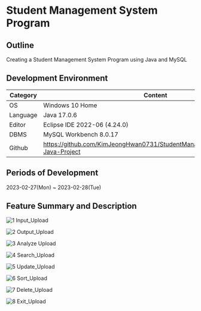 # Student Management System Program

## Outline
Creating a Student Management System Program using Java and MySQL

## Development Environment
| Category | Content |
| --- | --- |
| OS | Windows 10 Home |
| Language | Java 17.0.6 |
| Editor | Eclipse IDE 2022-06 (4.24.0) |
| DBMS | MySQL Workbench 8.0.17 |
| Github | https://github.com/KimJeongHwan0731/StudentManagementSystemProgram-Java-Project |

## Periods of Development
2023-02-27(Mon) ~ 2023-02-28(Tue)

## Feature Summary and Description
![1  Input_Upload](https://user-images.githubusercontent.com/126849373/224264293-6108a859-7faf-4dd5-9220-1672b2f8a463.PNG)

![2  Output_Upload](https://user-images.githubusercontent.com/126849373/224264305-48a5c01d-8bf9-4b27-805b-8dbcd34cf504.png)

![3  Analyze Upload](https://user-images.githubusercontent.com/126849373/224264311-7f3697d5-abe2-4521-9503-6837ffdff6ba.png)

![4  Search_Upload](https://user-images.githubusercontent.com/126849373/224264321-0b262660-5636-4ab7-8977-0c2e90114eb7.png)

![5  Update_Upload](https://user-images.githubusercontent.com/126849373/224264328-b3f2b8f8-7b62-4772-a360-a4247842d95c.png)

![6  Sort_Upload](https://user-images.githubusercontent.com/126849373/224264336-07d83488-5ef5-475d-8b8a-1e3457154349.png)

![7  Delete_Upload](https://user-images.githubusercontent.com/126849373/224264343-b31ab4dc-776d-46d4-a908-4bb08769ce66.png)

![8  Exit_Upload](https://user-images.githubusercontent.com/126849373/224264355-f2c1565f-8636-4c86-bfb1-1f2bde88a987.png)
